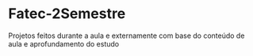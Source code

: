 # Fatec-2Semestre
Projetos feitos durante a aula e externamente com base do conteúdo de aula e aprofundamento do estudo
